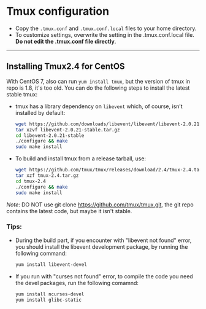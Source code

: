 # Tmux configuration

- Copy the `.tmux.conf` and `.tmux.conf.local` files to your home directory.
- To customize settings, overwrite the setting in the .tmux.conf.local file. **Do not edit the .tmux.conf file directly**.

---
## Installing Tmux2.4 for CentOS
With CentOS 7, also can run `yum install tmux`, but the version of tmux in repo is 1.8, it's too old. You can do the following steps to install the latest stable tmux:

- tmux has a library dependency on `libevent` which, of course, isn’t installed by default:

    ```bash
    wget https://github.com/downloads/libevent/libevent/libevent-2.0.21-stable.tar.gz
    tar xzvf libevent-2.0.21-stable.tar.gz
    cd libevent-2.0.21-stable
    ./configure && make
    sudo make install
    ```

- To build and install tmux from a release tarball, use:

    ```bash
    wget https://github.com/tmux/tmux/releases/download/2.4/tmux-2.4.tar.gz
    tar xzf tmux-2.4.tar.gz
    cd tmux-2.4
    ./configure && make
    sudo make install
    ```

*Note*: DO NOT use git clone https://github.com/tmux/tmux.git, the git repo contains the latest code, but maybe it isn't stable.

### Tips:
- During the build part, if you encounter with "libevent not found" error, you should install the libevent development package, by running the following command:

    ```bash
    yum install libevent-devel
    ```

- If you run with "curses not found" error, to compile the code you need the devel packages, run the following comamnd:

    ```bash
    yum install ncurses-devel
    yum install glibc-static
    ```
